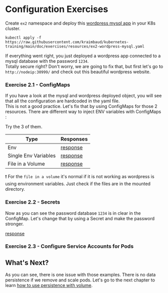 # Configuration Exercises
Create `ex2` namespace and deploy this [wordpress mysql app](resources/ex2-wordpress-mysql.yaml) in your K8s cluster.

    kubectl apply -f https://raw.githubusercontent.com/kraimbaud/kubernetes-training/main/doc/exercises/resources/ex2-wordpress-mysql.yaml

If everything went right, you just deployed a wordpress app connected to a mysql database with the password `1234`.   
Totally secure right? Don't worry, we are going to fix that, but first let's go to `http://nodeip:30999/` 
and check out this beautiful wordpress website.

### Exercise 2.1 - ConfigMaps
If you have a look at the mysql and wordpress deployed object, you will see that all the configuration are hardcoded in the yaml file.   
This is not a good practice. Let's fix that by using ConfigMaps for those 2 resources. 
There are different way to inject ENV variables with ConfigMaps :   

Try the 3 of them.   

| Type                 | Responses                                                   |
| -------------------- | ----------------------------------------------------------- |
| Env                  | [response](responses/ex2/ex2-configMaps-1-wordpress-mysql.yaml) |
| Single Env Variables | [response](responses/ex2/ex2-configMaps-2-wordpress-mysql.yaml) |
| File in a Volume     | [response](responses/ex2/ex2-configMaps-3-wordpress-mysql.yaml) |

:exclamation: For the `file in a volume` it's normal if it is not working as wordpress is using environment variables. Just check if 
the files are in the mounted directory.

### Exercise 2.2 - Secrets
Now as you can see the password database `1234` is in clear in the ConfigMap. Let's change that by using a Secret and
make the password stronger.

[response](responses/ex2/ex2-secrets-wordpress-mysql.yaml)

### Exercise 2.3 - Configure Service Accounts for Pods

## What's Next?
As you can see, there is one issue with those examples. There is no data persistence if we remove and scale pods.
Let's go to the next chapter to learn [how to use persistence with volume](3.persistence.md).
